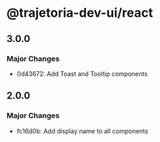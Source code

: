 # @trajetoria-dev-ui/react

## 3.0.0

### Major Changes

- 0d43672: Add Toast and Tooltip components

## 2.0.0

### Major Changes

- fc16d0b: Add display name to all components
